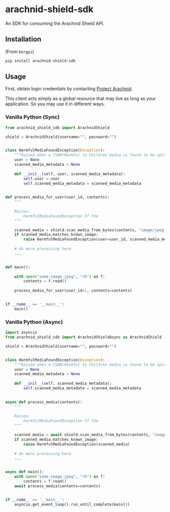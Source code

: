 # arachnid-shield-sdk
An SDK for consuming the Arachnid Shield API.

## Installation

(From `bergpi`)

```sh
pip install arachnid-shield-sdk
```

## Usage

First, obtain login credentials by contacting [Project Arachnid](https://projectarachnid.ca/en/contact). 

This client acts simply as a global resource that may live as long as your application. So you may use it in different ways.

### Vanilla Python (Sync)

```python
from arachnid_shield_sdk import ArachnidShield

shield = ArachnidShield(username="", password="")


class HarmfulMediaFoundException(Exception):
    """Raised when a CSAM/Harmful to Children media is found to be uploaded on the server"""
    user = None
    scanned_media_metadata = None
    
    def __init__(self, user, scanned_media_metadata):
        self.user = user
        self.scanned_media_metadata = scanned_media_metadata

    
def process_media_for_user(user_id, contents):
    """
    
    Raises:
        HarmfulMediaFoundException If the 
    """

    scanned_media = shield.scan_media_from_bytes(contents, "image/jpeg")
    if scanned_media.matches_known_image:
        raise HarmfulMediaFoundException(user=user_id, scanned_media_metadata=scanned_media)
    
    # do more processing here.
    ... 


def main():
    
    with open("some-image.jpeg", "rb") as f:
        contents = f.read()
    
    process_media_for_user(user_id=1, contents=contents)


if __name__ == '__main__':
    main()
```

### Vanilla Python (Async)

```python
import asyncio
from arachnid_shield_sdk import ArachnidShieldAsync as ArachnidShield

shield = ArachnidShield(username="", password="")


class HarmfulMediaFoundException(Exception):
    """Raised when a CSAM/Harmful to Children media is found to be uploaded on the server"""
    user = None
    scanned_media_metadata = None
    
    def __init__(self, scanned_media_metadata):
        self.scanned_media_metadata = scanned_media_metadata

    
async def process_media(contents):
    """
    
    Raises:
        HarmfulMediaFoundException If the 
    """

    scanned_media = await shield.scan_media_from_bytes(contents, "image/jpeg")
    if scanned_media.matches_known_image:
        raise HarmfulMediaFoundException(scanned_media)
    
    # do more processing here.
    ... 


async def main():
    with open("some-image.jpeg", "rb") as f:
        contents = f.read()
    await process_media(contents=contents)


if __name__ == '__main__':
    asyncio.get_event_loop().run_until_complete(main())
```
